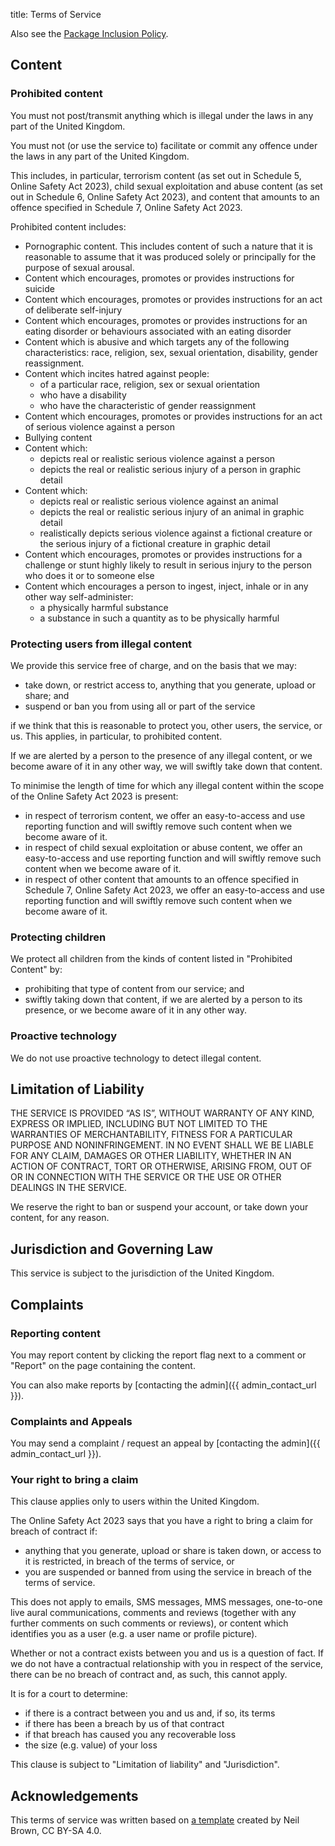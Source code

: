 title: Terms of Service

Also see the [Package Inclusion Policy](/policy_and_guidance/).

## Content

### Prohibited content

You must not post/transmit anything which is illegal under the laws in any part of the United Kingdom.

You must not (or use the service to) facilitate or commit any offence under the laws in any part of the United Kingdom.

This includes, in particular, terrorism content (as set out in Schedule 5, Online Safety Act 2023),
child sexual exploitation and abuse content (as set out in Schedule 6, Online Safety Act 2023), and
content that amounts to an offence specified in Schedule 7, Online Safety Act 2023.

Prohibited content includes:

* Pornographic content. This includes content of such a nature that it is reasonable to assume that it was produced
  solely or principally for the purpose of sexual arousal.
* Content which encourages, promotes or provides instructions for suicide
* Content which encourages, promotes or provides instructions for an act of deliberate self-injury
* Content which encourages, promotes or provides instructions for an eating disorder or behaviours associated with an eating disorder
* Content which is abusive and which targets any of the following characteristics: race, religion, sex,
  sexual orientation, disability, gender reassignment.
* Content which incites hatred against people:
    * of a particular race, religion, sex or sexual orientation
    * who have a disability
    * who have the characteristic of gender reassignment
* Content which encourages, promotes or provides instructions for an act of serious violence against a person
* Bullying content
* Content which:
    * depicts real or realistic serious violence against a person
    * depicts the real or realistic serious injury of a person in graphic detail
* Content which:
    * depicts real or realistic serious violence against an animal
    * depicts the real or realistic serious injury of an animal in graphic detail
    * realistically depicts serious violence against a fictional creature or the serious injury of a fictional
      creature in graphic detail
* Content which encourages, promotes or provides instructions for a challenge or stunt highly likely to result in
  serious injury to the person who does it or to someone else
* Content which encourages a person to ingest, inject, inhale or in any other way self-administer:
    * a physically harmful substance
    * a substance in such a quantity as to be physically harmful

### Protecting users from illegal content

We provide this service free of charge, and on the basis that we may:

* take down, or restrict access to, anything that you generate, upload or share; and
* suspend or ban you from using all or part of the service

if we think that this is reasonable to protect you, other users, the service, or us. This applies, in particular,
to prohibited content.

If we are alerted by a person to the presence of any illegal content, or we become aware of it in any other way, 
we will swiftly take down that content.

To minimise the length of time for which any illegal content within the scope of the Online Safety Act 2023 is present:

* in respect of terrorism content, we offer an easy-to-access and use reporting function and will swiftly remove such content when we become aware of it.
* in respect of child sexual exploitation or abuse content, we offer an easy-to-access and use reporting function and will swiftly remove such content when we become aware of it.
* in respect of other content that amounts to an offence specified in Schedule 7, Online Safety Act 2023, we offer an easy-to-access and use reporting function and will swiftly remove such content when we become aware of it.

### Protecting children

We protect all children from the kinds of content listed in "Prohibited Content" by:

* prohibiting that type of content from our service; and
* swiftly taking down that content, if we are alerted by a person to its presence, or we become aware of it in any other way.

### Proactive technology

We do not use proactive technology to detect illegal content.


## Limitation of Liability

THE SERVICE IS PROVIDED “AS IS”, WITHOUT WARRANTY OF ANY KIND, EXPRESS OR IMPLIED, INCLUDING BUT NOT LIMITED TO
THE WARRANTIES OF MERCHANTABILITY, FITNESS FOR A PARTICULAR PURPOSE AND NONINFRINGEMENT. IN NO EVENT SHALL WE BE LIABLE
FOR ANY CLAIM, DAMAGES OR OTHER LIABILITY, WHETHER IN AN ACTION OF CONTRACT, TORT OR OTHERWISE, ARISING FROM, OUT OF
OR IN CONNECTION WITH THE SERVICE OR THE USE OR OTHER DEALINGS IN THE SERVICE.

We reserve the right to ban or suspend your account, or take down your content, for any reason.


## Jurisdiction and Governing Law

This service is subject to the jurisdiction of the United Kingdom.


## Complaints

### Reporting content

You may report content by clicking the report flag next to a comment or "Report" on the page containing the content.

You can also make reports by [contacting the admin]({{ admin_contact_url }}).

### Complaints and Appeals

You may send a complaint / request an appeal by [contacting the admin]({{ admin_contact_url }}). 

### Your right to bring a claim

This clause applies only to users within the United Kingdom.

The Online Safety Act 2023 says that you have a right to bring a claim for breach of contract if:

* anything that you generate, upload or share is taken down, or access to it is restricted, in breach of the terms of service, or
* you are suspended or banned from using the service in breach of the terms of service.

This does not apply to emails, SMS messages, MMS messages, one-to-one live aural communications,
comments and reviews (together with any further comments on such comments or reviews), or content which identifies
you as a user (e.g. a user name or profile picture).

Whether or not a contract exists between you and us is a question of fact. If we do not have a contractual
relationship with you in respect of the service, there can be no breach of contract and, as such, this cannot apply.

It is for a court to determine:

- if there is a contract between you and us and, if so, its terms
- if there has been a breach by us of that contract
- if that breach has caused you any recoverable loss
- the size (e.g. value) of your loss

This clause is subject to "Limitation of liability" and "Jurisdiction".


## Acknowledgements
    
This terms of service was written based on [a template](https://onlinesafetyact.co.uk/online_safety_act_terms/)
created by Neil Brown, CC BY-SA 4.0.
